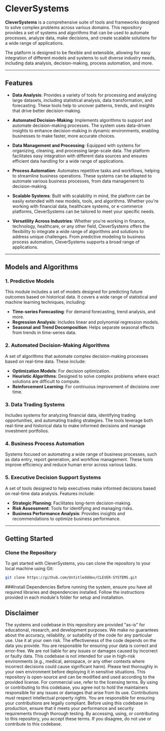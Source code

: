 # CleverSystems

**CleverSystems** is a comprehensive suite of tools and frameworks designed to solve complex problems across various domains. This repository provides a set of systems and algorithms that can be used to automate processes, analyze data, make decisions, and create scalable solutions for a wide range of applications.

The platform is designed to be flexible and extensible, allowing for easy integration of different models and systems to suit diverse industry needs, including data analysis, decision-making, process automation, and more.

---

## Features

- **Data Analysis**: Provides a variety of tools for processing and analyzing large datasets, including statistical analysis, data transformation, and forecasting. These tools help to uncover patterns, trends, and insights that drive better decision-making.
  
- **Automated Decision-Making**: Implements algorithms to support and automate decision-making processes. The system uses data-driven insights to enhance decision-making in dynamic environments, enabling businesses to make faster, more accurate choices.
  
- **Data Management and Processing**: Equipped with systems for organizing, cleaning, and processing large-scale data. The platform facilitates easy integration with different data sources and ensures efficient data handling for a wide range of applications.
  
- **Process Automation**: Automates repetitive tasks and workflows, helping to streamline business operations. These systems can be adapted to automate various business processes, from data management to decision-making.
  
- **Scalable Systems**: Built with scalability in mind, the platform can be easily extended with new models, tools, and algorithms. Whether you're working with financial data, healthcare systems, or e-commerce platforms, CleverSystems can be tailored to meet your specific needs.
  
- **Versatility Across Industries**: Whether you're working in finance, technology, healthcare, or any other field, CleverSystems offers the flexibility to integrate a wide range of algorithms and solutions to address unique challenges. From predictive modeling to business process automation, CleverSystems supports a broad range of applications.

---

## Models and Algorithms

### 1. **Predictive Models**
   This module includes a set of models designed for predicting future outcomes based on historical data. It covers a wide range of statistical and machine learning techniques, including:
   - **Time-series Forecasting**: For demand forecasting, trend analysis, and more.
   - **Regression Analysis**: Includes linear and polynomial regression models.
   - **Seasonal and Trend Decomposition**: Helps separate seasonal effects from trends in time-series data.

### 2. **Automated Decision-Making Algorithms**
   A set of algorithms that automate complex decision-making processes based on real-time data. These include:
   - **Optimization Models**: For decision optimization.
   - **Heuristic Algorithms**: Designed to solve complex problems where exact solutions are difficult to compute.
   - **Reinforcement Learning**: For continuous improvement of decisions over time.

### 3. **Data Trading Systems**
   Includes systems for analyzing financial data, identifying trading opportunities, and automating trading strategies. The tools leverage both real-time and historical data to make informed decisions and manage investment portfolios.

### 4. **Business Process Automation**
   Systems focused on automating a wide range of business processes, such as data entry, report generation, and workflow management. These tools improve efficiency and reduce human error across various tasks.

### 5. **Executive Decision Support Systems**
   A set of tools designed to help executives make informed decisions based on real-time data analysis. Features include:
   - **Strategic Planning**: Facilitates long-term decision-making.
   - **Risk Assessment**: Tools for identifying and managing risks.
   - **Business Performance Analysis**: Provides insights and recommendations to optimize business performance.

---

## Getting Started

### Clone the Repository

To get started with CleverSystems, you can clone the repository to your local machine using Git:

```bash
git clone https://github.com/Untitledddev/CLEVER-SYSTEMS.git
```

###Install Dependencies
Before running the system, ensure you have all required libraries and dependencies installed. Follow the instructions provided in each module's folder for setup and installation.

## Disclaimer
The systems and codebase in this repository are provided "as-is" for educational, research, and development purposes. We make no guarantees about the accuracy, reliability, or suitability of the code for any particular use. Use it at your own risk.
The effectiveness of the code depends on the data you provide. You are responsible for ensuring your data is correct and error-free. We are not liable for any issues or damages caused by incorrect or faulty data.
This codebase is not intended for use in high-risk environments (e.g., medical, aerospace, or any other contexts where incorrect decisions could cause significant harm). Please test thoroughly in your own environment before deploying it in sensitive situations.
This repository is open-source and can be modified and used according to the provided license. For commercial use, refer to the licensing terms.
By using or contributing to this codebase, you agree not to hold the maintainers responsible for any issues or damages that arise from its use.
Contributions must respect intellectual property rights. You are responsible for ensuring your contributions are legally compliant.
Before using this codebase in production, ensure that it meets your performance and security requirements through thorough testing.
By accessing, using, or contributing to this repository, you accept these terms. If you disagree, do not use or contribute to this codebase.

